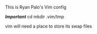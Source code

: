 This is Ryan Palo's Vim config

***Important***
cd
mkdir .vim/tmp

vim will need a place to store its swap files
